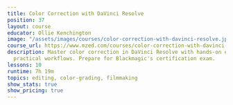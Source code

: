 ```yaml
---
title: Color Correction with DaVinci Resolve
position: 37
layout: course
educator: Ollie Kenchington
image: "/assets/images/courses/color-correction-with-davinci-resolve.jpg"
course_url: https://www.mzed.com/courses/color-correction-with-davinci-resolve
description: Master color correction in DaVinci Resolve with hands-on exercises and
  practical workflows. Prepare for Blackmagic's certification exam.
lessons: 10
runtime: 7h 19m
topics: editing, color-grading, filmmaking
show_stats: true
show_pricing: true
---
```


